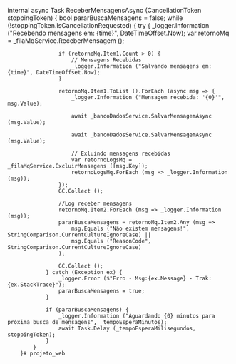 internal async Task ReceberMensagensAsync (CancellationToken stoppingToken) {
            bool pararBuscaMensagens = false;
            while (!stoppingToken.IsCancellationRequested) {
                try {
                    _logger.Information ("Recebendo mensagens em: {time}", DateTimeOffset.Now);
                    var retornoMq = _filaMqService.ReceberMensagem ();
 
                    if (retornoMq.Item1.Count > 0) {
                        // Mensagens Recebidas
                        _logger.Information ("Salvando mensagens em: {time}", DateTimeOffset.Now);
                    }
 
                    retornoMq.Item1.ToList ().ForEach (async msg => {
                        _logger.Information ("Mensagem recebida: '{0}'", msg.Value);
 
                        await _bancoDadosService.SalvarMensagemAsync (msg.Value);
 
                        await _bancoDadosService.SalvarMensagemAsync (msg.Value);
 
                        // Exluindo mensagens recebidas
                        var retornoLogsMq = _filaMqService.ExcluirMensagens ([msg.Key]);
                        retornoLogsMq.ForEach (msg => _logger.Information (msg));
                    });
                    GC.Collect ();
 
                    //Log receber mensagens
                    retornoMq.Item2.ForEach (msg => _logger.Information (msg));
                    pararBuscaMensagens = retornoMq.Item2.Any (msg =>
                        msg.Equals ("Não existem mensagens!", StringComparison.CurrentCultureIgnoreCase) ||
                        msg.Equals ("ReasonCode", StringComparison.CurrentCultureIgnoreCase)
                    );
 
                    GC.Collect ();
                } catch (Exception ex) {
                    _logger.Error ($"Erro - Msg:{ex.Message} - Trak: {ex.StackTrace}");
                    pararBuscaMensagens = true;
                }
 
                if (pararBuscaMensagens) {
                    _logger.Information ("Aguardando {0} minutos para próxima busca de mensagens", _tempoEsperaMinutos);
                    await Task.Delay (_tempoEsperaMilisegundos, stoppingToken);
                }
            }
        }# projeto_web
